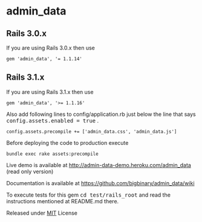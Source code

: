 # admin_data

## Rails 3.0.x

If you are using Rails 3.0.x then use

    gem 'admin_data', '= 1.1.14'

## Rails 3.1.x

If you are using Rails 3.1.x then use

    gem 'admin_data', '>= 1.1.16'

Also add following lines to config/application.rb just below the line that says <tt>config.assets.enabled = true</tt> .

    config.assets.precompile += ['admin_data.css', 'admin_data.js']

Before deploying the code to production execute

    bundle exec rake assets:precompile


Live demo is available at http://admin-data-demo.heroku.com/admin_data (read only version)

Documentation is available at https://github.com/bigbinary/admin_data/wiki

To execute tests for this gem <tt>cd test/rails_root</tt> and read the instructions mentioned at README.md there.

Released under [MIT](http://github.com/jquery/jquery/blob/master/MIT-LICENSE.txt) License
